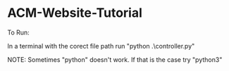 # ACM-Website-Tutorial

To Run:

In a terminal with the corect file path run "python .\controller.py"

NOTE: Sometimes "python" doesn't work. If that is the case try "python3"
